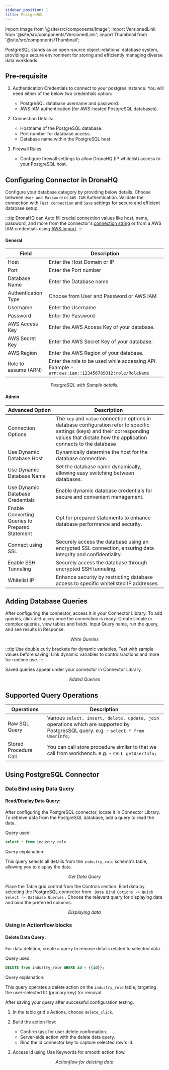 ```yaml
---
sidebar_position: 1
title: PostgreSQL
---
```

import Image from '@site/src/components/Image';
import VersionedLink from '@site/src/components/VersionedLink';
import Thumbnail from '@site/src/components/Thumbnail';
 

PostgreSQL stands as an open-source object-relational database system, providing a secure environment for storing and efficiently managing diverse data workloads. 


## Pre-requisite


1. Authentication Credentials to connect to your postgres instance. You will need either of the below two credentials option:
   - PostgreSQL database username and password.
   - AWS IAM authentication (for AWS-hosted PostgreSQL databases).


2. Connection Details:
   - Hostname of the PostgreSQL database.
   - Port number for database access.
   - Database name within the PostgreSQL host.

3. Firewall Rules:
   - Configure firewall settings to allow DronaHQ (IP whitelist) access to your PostgreSQL host.


## Configuring Connector in DronaHQ

Configure your database category by providing below details. Choose between `User and Password` or `AWS IAM` Authentication. Validate the connection with `Test connection` and `Save` settings for secure and efficient database setup.

:::tip
DronaHQ can Auto fill crucial connection values like host, name, password, and more from the connector's [connection string](https://www.postgresql.org/docs/current/libpq-connect.html#LIBPQ-CONNSTRING) or from a AWS IAM credentials using [AWS Import](/datasource-concepts/aws-import).
:::


#### General 

| Field                | Description                             |
|----------------------|-----------------------------------------|
| Host                 | Enter the Host Domain or IP             |
| Port                 | Enter the Port number                   |
| Database Name        | Enter the Database name                 |
| Authentication Type | Choose from User and Password or AWS IAM |
| Username             | Enter the Username                      |
| Password             | Enter the Password                      |
| AWS Access Key             | Enter the AWS Access Key  of your database.      |
| AWS Secret Key | Enter the AWS Secret Key of your database.                      |
| AWS Region | Enter the AWS Region of your database.                   |
| Role to assume (ARN) | Enter the role to be used while accessing API. Example - `arn:aws:iam::123456789012:role/RoleName`|

<figure>
  <Thumbnail src="/img/reference/connectors/postgresql/details.png" alt="PostgreSQL with Sample details." />
  <figcaption align = "center"><i>PostgreSQL with Sample details.</i></figcaption>
</figure>

#### Admin

| Advanced Option   | Description    |
|--------------------|---------------------|
| Connection Options | The `key` and `value` connection options in database configuration refer to specific settings (keys) and their corresponding values that dictate how the application connects to the database |
| Use Dynamic Database Host                | Dynamically determine the host for the database connection.                               |
| Use Dynamic Database Name                | Set the database name dynamically, allowing easy switching between databases.              |
| <VersionedLink to = "../../datasource-concepts/dynamic-credentials"> Use Dynamic Database Credentials        </VersionedLink> | Enable dynamic database credentials for secure and convenient management.                  |
| <VersionedLink to = "../../datasource-concepts/prepared-statements"> Enable Converting Queries to Prepared Statement </VersionedLink>| Opt for prepared statements to enhance database performance and security.          |
| <VersionedLink to = "../../datasource-concepts/ssl-configurations"> Connect using SSL  </VersionedLink> | Securely access the database using an encrypted SSL connection, ensuring data integrity and confidentiality. |
| <VersionedLink to = "../../datasource-concepts/ssh-tunneling"> Enable SSH Tunneling          </VersionedLink>           | Securely access the database through encrypted SSH tunneling.                              |
| <VersionedLink to = "../../datasource-concepts/whitelisting-dronahq-ip"> Whitelist IP                 </VersionedLink>            | Enhance security by restricting database access to specific whitelisted IP addresses.     |


## Adding Database Queries
After configuring the connector, access it in your Connector Library. 
To add queries, click `Add query` once the connection is ready. Create simple or complex queries, view tables and fields. Input Query name, run the query, and see results in Response.

<figure>
  <Thumbnail src="/img/reference/connectors/postgresql/data-query.jpeg" alt="Write Queries" />
  <figcaption align = "center"><i>Write Queries</i></figcaption>
</figure>

:::tip
Use double curly brackets for dynamic variables. Test with sample values before saving. Link dynamic variables to controls/actions and more for runtime use. 
:::

Saved queries appear under your connector in Connector Library.

<figure>
  <Thumbnail src="/img/reference/connectors/postgresql/queries.jpeg" alt="Added Queries" />
  <figcaption align = "center"><i>Added Queries</i></figcaption>
</figure>

## Supported Query Operations

| Operations   | Description    |
|--------------------|---------------------|
| Raw SQL Query | Various `select, insert, delete, update, join` operations which are supported by PostgresSQL query. e.g. - `select * from UserInfo;` |
| Stored Procedure Call | You can call store procedure similar to that we call from workbench. e.g. - `CALL getUserInfo;` |


## Using PostgreSQL Connector

### Data Bind using Data Query

#### Read/Display Data Query: 

After configuring the PostgreSQL connector, locate it in Connector Library. To retrieve data from the PostgreSQL database, add a query to read the data.

Query used:

```sql
select * from industry_role
```

Query explanation:

This query selects all details from the `industry_role` schema's table, allowing you to display the data.

<figure>
  <Thumbnail src="/img/reference/connectors/postgresql/get-data.png" alt="Get Data Query" />
  <figcaption align = "center"><i>Get Data Query</i></figcaption>
</figure>


Place the Table grid control from the Controls section. Bind data by selecting the PostgreSQL connector from ` Data Bind Options -> Quick Select -> Database Queries` . Choose the relevant query for displaying data and bind the preferred columns.

<figure>
  <Thumbnail src="/img/reference/connectors/postgresql/display.png" alt="Displaying data" />
  <figcaption align = "center"><i>Displaying data</i></figcaption>
</figure>


### Using in Actionflow blocks

#### Delete Data Query: ### 

For data deletion, create a query to remove details related to selected data.

Query used:

```sql
DELETE from industry_role WHERE id = {{id}};
```

Query explanation:

This query operates a delete action on the `industry_role` table, targeting the user-selected ID (primary key) for removal.


After saving your query after successful configuration testing.

1. In the table grid's Actions, choose `delete_click`.

2. Build the action flow:
   - Confirm task for user delete confirmation.
   - Server-side action with the delete data query.
   - Bind the id connector key to capture selected row's id.

3. Access id using Use Keywords for smooth action flow.


<figure>
  <Thumbnail src="/img/reference/connectors/postgresql/delete.png" alt="Actionflow for deleting data" />
  <figcaption align = "center"><i>Actionflow for deleting data</i></figcaption>
</figure>